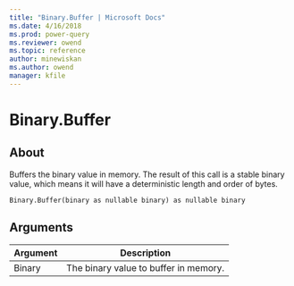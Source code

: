 ```yaml
---
title: "Binary.Buffer | Microsoft Docs"
ms.date: 4/16/2018
ms.prod: power-query
ms.reviewer: owend
ms.topic: reference
author: minewiskan
ms.author: owend
manager: kfile
---
```

# Binary.Buffer

  
## About  
Buffers the binary value in memory. The result of this call is a stable binary value, which means it will have a deterministic length and order of bytes.  
  
```  
Binary.Buffer(binary as nullable binary) as nullable binary  
```  
  
## Arguments  
  
|Argument|Description|  
|------------|---------------|  
|Binary|The binary value to buffer in memory.|  
  
